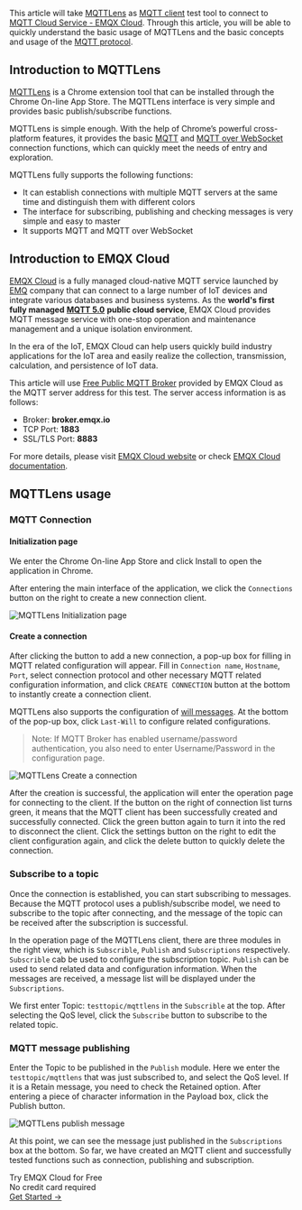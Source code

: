 This article will take [MQTTLens](https://chrome.google.com/webstore/detail/mqttlens/hemojaaeigabkbcookmlgmdigohjobjm/related?hl=zh_cn) as [MQTT client](https://www.emqx.com/en/blog/mqtt-client-tools) test tool to connect to [MQTT Cloud Service - EMQX Cloud](https://www.emqx.com/en/cloud). Through this article, you will be able to quickly understand the basic usage of MQTTLens and the basic concepts and usage of the [MQTT protocol](https://www.emqx.com/en/blog/the-easiest-guide-to-getting-started-with-mqtt).


## Introduction to MQTTLens

[MQTTLens](https://chrome.google.com/webstore/detail/mqttlens/hemojaaeigabkbcookmlgmdigohjobjm/related?hl=zh_cn) is a Chrome extension tool that can be installed through the Chrome On-line App Store. The MQTTLens interface is very simple and provides basic publish/subscribe functions.

MQTTLens is simple enough. With the help of Chrome’s powerful cross-platform features, it provides the basic [MQTT](https://www.emqx.com/en/blog/the-easiest-guide-to-getting-started-with-mqtt) and [MQTT over WebSocket](https://www.emqx.com/en/blog/connect-to-mqtt-broker-with-websocket) connection functions, which can quickly meet the needs of entry and exploration. 

MQTTLens fully supports the following functions:

- It can establish connections with multiple MQTT servers at the same time and distinguish them with different colors
- The interface for subscribing, publishing and checking messages is very simple and easy to master
- It supports MQTT and MQTT over WebSocket



## Introduction to EMQX Cloud

[EMQX Cloud](https://www.emqx.com/en/cloud) is a fully managed cloud-native MQTT service launched by [EMQ](https://www.emqx.com/en) company that can connect to a large number of IoT devices and integrate various databases and business systems. As the **world's first fully managed** [**MQTT 5.0**](https://www.emqx.com/en/mqtt/mqtt5) **public cloud service**, EMQX Cloud provides MQTT message service with one-stop operation and maintenance management and a unique isolation environment.

In the era of the IoT, EMQX Cloud can help users quickly build industry applications for the IoT area and easily realize the collection, transmission, calculation, and persistence of IoT data.

This article will use [Free Public MQTT Broker](https://www.emqx.com/en/mqtt/public-mqtt5-broker) provided by EMQX Cloud as the MQTT server address for this test. The server access information is as follows:

- Broker: **broker.emqx.io**
- TCP Port: **1883**
- SSL/TLS Port: **8883**

For more details, please visit [EMQX Cloud website](https://www.emqx.com/en/cloud) or check [EMQX Cloud documentation](https://docs.emqx.com/en/cloud/latest/).



## MQTTLens usage

### MQTT Connection

#### Initialization page

We enter the Chrome On-line App Store and click Install to open the application in Chrome.

After entering the main interface of the application, we click the `Connections` button on the right to create a new connection client.

![MQTTLens Initialization page](https://assets.emqx.com/images/017284bd21723e22993d75f23050348d.png)

#### Create a connection

After clicking the button to add a new connection, a pop-up box for filling in MQTT related configuration will appear. Fill in `Connection name`, `Hostname`, `Port`, select connection protocol and other necessary MQTT related configuration information, and click `CREATE CONNECTION` button at the bottom to instantly create a connection client.

MQTTLens also supports the configuration of [will messages](https://www.emqx.com/en/blog/use-of-mqtt-will-message). At the bottom of the pop-up box, click `Last-Will` to configure related configurations.

> Note: If MQTT Broker has enabled username/password authentication, you also need to enter Username/Password in the configuration page.

![MQTTLens Create a connection](https://assets.emqx.com/images/1e7916ea7e3a5d4e30053b05549fb6c8.png)

After the creation is successful, the application will enter the operation page for connecting to the client. If the button on the right of connection list turns green, it means that the MQTT client has been successfully created and successfully connected. Click the green button again to turn it into the red to disconnect the client. Click the settings button on the right to edit the client configuration again, and click the delete button to quickly delete the connection.

### Subscribe to a topic

Once the connection is established, you can start subscribing to messages. Because the MQTT protocol uses a publish/subscribe model, we need to subscribe to the topic after connecting, and the message of the topic can be received after the subscription is successful.

In the operation page of the MQTTLens client, there are three modules in the right view, which is `Subscrible`, `Publish` and `Subscriptions` respectively. `Subscrible` cab be used to configure the subscription topic. `Publish` can be used to send related data and configuration information. When the messages are received, a message list will be displayed under the `Subscriptions`.

We first enter Topic: `testtopic/mqttlens` in the `Subscrible` at the top. After selecting the QoS level, click the `Subscribe` button to subscribe to the related topic.

### MQTT message publishing

Enter the Topic to be published in the `Publish` module. Here we enter the `testtopic/mqttlens` that was just subscribed to, and select the QoS level. If it is a Retain message, you need to check the Retained option. After entering a piece of character information in the Payload box, click the Publish button.

![MQTTLens publish message](https://assets.emqx.com/images/1022237564e692fa597e9236ecd81640.png)

At this point, we can see the message just published in the `Subscriptions` box at the bottom. So far, we have created an MQTT client and successfully tested functions such as connection, publishing and subscription.


<section class="promotion">
    <div>
        Try EMQX Cloud for Free
        <div class="is-size-14 is-text-normal has-text-weight-normal">No credit card required</div>
    </div>
    <a href="https://accounts.emqx.com/signup?continue=https://cloud-intl.emqx.com/console/deployments/0?oper=new" class="button is-gradient px-5">Get Started →</a >
</section>
